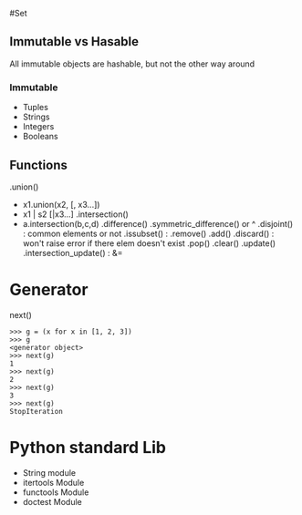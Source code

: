 #Set

## Immutable vs Hasable
All immutable objects are hashable, but not the other way around

### Immutable

- Tuples
- Strings
- Integers
- Booleans

## Functions
.union()
- x1.union(x2, [, x3...])
- x1 | s2 [|x3...]
.intersection()
- a.intersection(b,c,d)
.difference()
.symmetric_difference() or ^
.disjoint() : common elements or not 
.issubset() : 
.remove()
.add()
.discard() : won't raise error if there elem doesn't exist
.pop()
.clear()
.update()
.intersection_update() : &= 



# Generator
next()

```
>>> g = (x for x in [1, 2, 3])
>>> g
<generator object>
>>> next(g)
1
>>> next(g)
2
>>> next(g)
3
>>> next(g)
StopIteration
```


# Python standard Lib
- String module
- itertools Module
- functools Module 
- doctest Module